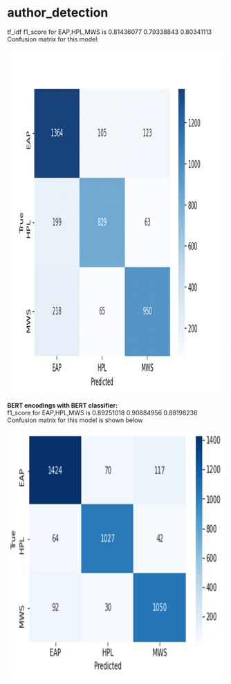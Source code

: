 # author_detection
tf_idf f1_score for EAP,HPL,MWS is 0.81436077 0.79338843 0.80341113
Confusion matrix for this model:
<p align="center">
  <img width="1200" height="800" src= results/tf_idf.png>
</p>




**BERT encodings with BERT classifier:**<br>
f1_score for EAP,HPL,MWS is 0.89251018 0.90884956 0.88198236<br>
Confusion matrix for this model is shown below
<p align="center">
  <img width="825" height="575" src= results/BERT.png>
</p>
